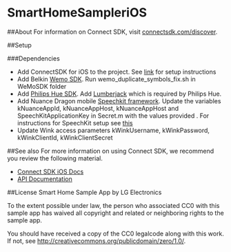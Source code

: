 # SmartHomeSampleriOS

##About
For information on Connect SDK, visit [connectsdk.com/discover](http://connectsdk.com/discover/).

##Setup

###Dependencies
- Add ConnectSDK for iOS to the project. See [link](https://github.com/ConnectSDK/Connect-SDK-iOS) for setup instructions
- Add Belkin [Wemo SDK](http://developers.belkin.com/wemo/sdk). Run wemo_duplicate_symbols_fix.sh in WeMoSDK folder
- Add [Philips Hue SDK](http://www.developers.meethue.com/documentation/apple-sdk). Add [Lumberjack](https://github.com/PhilipsHue/PhilipsHueSDK-iOS-OSX/tree/master/Lumberjack) which is required by Philips Hue.
- Add Nuance Dragon mobile [Speechkit framework](http://nuancemobiledeveloper.com/public/index.php). Update the variables kNuanceAppId, kNuanceAppHost, kNuanceAppHost and SpeechKitApplicationKey in Secret.m with the values provided . For instructions for SpeechKit setup see [this](http://dragonmobile.nuancemobiledeveloper.com/public/Help/DragonMobileSDKReference_iOS/SpeechKit_Guide/ServerConnection.html)
- Update Wink access parameters kWinkUsername, kWinkPassword, kWinkClientId, kWinkClientSecret

##See also
For more information on using Connect SDK, we recommend you review the following material.

- [Connect SDK iOS Docs](http://connectsdk.com/docs/ios)
- [API Documentation](http://connectsdk.com/apis/ios/)

##License
Smart Home Sample App by LG Electronics

To the extent possible under law, the person who associated CC0 with
this sample app has waived all copyright and related or neighboring rights
to the sample app.

You should have received a copy of the CC0 legalcode along with this
work. If not, see http://creativecommons.org/publicdomain/zero/1.0/.
